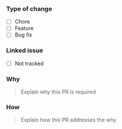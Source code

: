 ### Type of change

- [ ] Chore
- [ ] Feature
- [ ] Bug fix

### Linked issue

- [ ] Not tracked

### Why

> Explain why this PR is required
### How

> Explain how this PR addresses the why